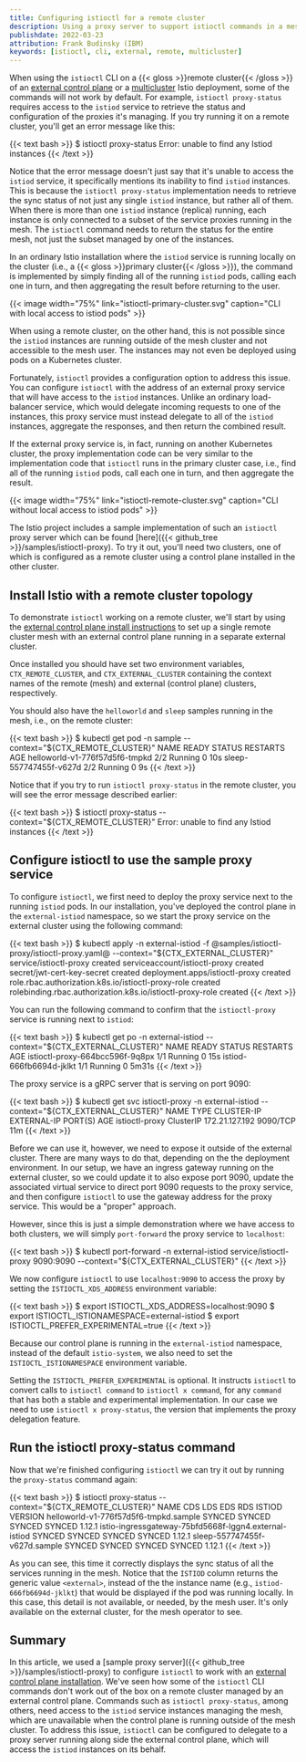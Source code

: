 ```yaml
---
title: Configuring istioctl for a remote cluster
description: Using a proxy server to support istioctl commands in a mesh with an external control plane.
publishdate: 2022-03-23
attribution: Frank Budinsky (IBM)
keywords: [istioctl, cli, external, remote, multicluster]
---
```


When using the `istioctl` CLI on a {{< gloss >}}remote cluster{{< /gloss >}} of an
[external control plane](/docs/setup/install/external-controlplane/) or a [multicluster](/docs/setup/install/multicluster/)
Istio deployment, some of the commands will not work by default. For example, `istioctl proxy-status` requires access to
the `istiod` service to retrieve the status and configuration of the proxies it's managing. If you try running it on a
remote cluster, you'll get an error message like this:

{{< text bash >}}
$ istioctl proxy-status
Error: unable to find any Istiod instances
{{< /text >}}

Notice that the error message doesn't just say that it's unable to access the `istiod` service, it specifically mentions
its inability to find `istiod` instances. This is because the `istioctl proxy-status` implementation needs to retrieve
the sync status of not just any single `istiod` instance, but rather all of them. When there is more than one `istiod`
instance (replica) running, each instance is only connected to a subset of the service proxies running in the mesh.
The `istioctl` command needs to return the status for the entire mesh, not just the subset managed by one of the instances.

In an ordinary Istio installation where the `istiod` service is running locally on the cluster
(i.e., a {{< gloss >}}primary cluster{{< /gloss >}}), the command is implemented by simply finding all of the running
`istiod` pods, calling each one in turn, and then aggregating the result before returning to the user.

{{< image width="75%"
    link="istioctl-primary-cluster.svg"
    caption="CLI with local access to istiod pods"
    >}}

When using a remote cluster, on the other hand, this is not possible since the `istiod` instances are running outside
of the mesh cluster and not accessible to the mesh user. The instances may not even be deployed using pods on a Kubernetes
cluster.

Fortunately, `istioctl` provides a configuration option to address this issue.
You can configure `istioctl` with the address of an external proxy service that will have access to the
`istiod` instances. Unlike an ordinary load-balancer service, which would delegate incoming requests to one of the
instances, this proxy service must instead delegate to all of the `istiod` instances, aggregate the responses,
and then return the combined result.

If the external proxy service is, in fact, running on another Kubernetes cluster, the proxy implementation code
can be very similar to the implementation code that `istioctl` runs in the primary cluster case, i.e., find all of the
running `istiod` pods, call each one in turn, and then aggregate the result.

{{< image width="75%"
    link="istioctl-remote-cluster.svg"
    caption="CLI without local access to istiod pods"
    >}}

The Istio project includes a sample implementation of such an `istioctl` proxy server which can be found
[here]({{< github_tree >}}/samples/istioctl-proxy). To try it out, you'll need two clusters, one of which is
configured as a remote cluster using a control plane installed in the other cluster.

## Install Istio with a remote cluster topology

To demonstrate `istioctl` working on a remote cluster, we'll start by using the
[external control plane install instructions](https://istio.io/latest/docs/setup/install/external-controlplane/)
to set up a single remote cluster mesh with an external control plane running in a separate external cluster.

Once installed you should have set two environment variables, `CTX_REMOTE_CLUSTER`, and `CTX_EXTERNAL_CLUSTER` containing
the context names of the remote (mesh) and external (control plane) clusters, respectively.

You should also have the `helloworld` and `sleep` samples running in the mesh, i.e., on the remote cluster:

{{< text bash >}}
$ kubectl get pod -n sample --context="${CTX_REMOTE_CLUSTER}"
NAME                             READY   STATUS    RESTARTS   AGE
helloworld-v1-776f57d5f6-tmpkd   2/2     Running   0          10s
sleep-557747455f-v627d           2/2     Running   0          9s
{{< /text >}}

Notice that if you try to run `istioctl proxy-status` in the remote cluster, you will see the error message
described earlier:

{{< text bash >}}
$ istioctl proxy-status --context="${CTX_REMOTE_CLUSTER}"
Error: unable to find any Istiod instances
{{< /text >}}

## Configure istioctl to use the sample proxy service

To configure `istioctl`, we first need to deploy  the proxy service next to the running `istiod` pods.
In our installation, you've deployed the control plane in the `external-istiod` namespace, so we start the proxy
service on the external cluster using the following command:

{{< text bash >}}
$ kubectl apply -n external-istiod -f @samples/istioctl-proxy/istioctl-proxy.yaml@ --context="${CTX_EXTERNAL_CLUSTER}"
service/istioctl-proxy created
serviceaccount/istioctl-proxy created
secret/jwt-cert-key-secret created
deployment.apps/istioctl-proxy created
role.rbac.authorization.k8s.io/istioctl-proxy-role created
rolebinding.rbac.authorization.k8s.io/istioctl-proxy-role created
{{< /text >}}

You can run the following command to confirm that the `istioctl-proxy` service is running next to `istiod`:

{{< text bash >}}
$ kubectl get po -n external-istiod --context="${CTX_EXTERNAL_CLUSTER}"
NAME                              READY   STATUS    RESTARTS   AGE
istioctl-proxy-664bcc596f-9q8px   1/1     Running   0          15s
istiod-666fb6694d-jklkt           1/1     Running   0          5m31s
{{< /text >}}

The proxy service is a gRPC server that is serving on port 9090:

{{< text bash >}}
$ kubectl get svc istioctl-proxy -n external-istiod --context="${CTX_EXTERNAL_CLUSTER}"
NAME             TYPE        CLUSTER-IP       EXTERNAL-IP   PORT(S)    AGE
istioctl-proxy   ClusterIP   172.21.127.192   <none>        9090/TCP   11m
{{< /text >}}

Before we can use it, however, we need to expose it outside of the external cluster.
There are many ways to do that, depending on the the deployment environment. In our setup, we have an ingress gateway
running on the external cluster, so we could update it to also expose port 9090, update the associated virtual service
to direct port 9090 requests to the proxy service, and then configure `istioctl` to use the gateway address for the proxy
service. This would be a "proper" approach.

However, since this is just a simple demonstration where we have access to both clusters, we will simply `port-forward`
the proxy service to `localhost`:

{{< text bash >}}
$ kubectl port-forward -n external-istiod service/istioctl-proxy 9090:9090 --context="${CTX_EXTERNAL_CLUSTER}"
{{< /text >}}

We now configure `istioctl` to use `localhost:9090` to access the proxy by setting the `ISTIOCTL_XDS_ADDRESS` environment
variable:

{{< text bash >}}
$ export ISTIOCTL_XDS_ADDRESS=localhost:9090
$ export ISTIOCTL_ISTIONAMESPACE=external-istiod
$ export ISTIOCTL_PREFER_EXPERIMENTAL=true
{{< /text >}}

Because our control plane is running in the `external-istiod` namespace, instead of the default `istio-system`, we also
need to set the `ISTIOCTL_ISTIONAMESPACE` environment variable.

Setting the `ISTIOCTL_PREFER_EXPERIMENTAL` is optional. It instructs `istioctl` to convert calls to `istioctl command` to
`istioctl x command`, for any `command` that has both a stable and experimental implementation.
In our case we need to use `istioctl x proxy-status`, the version that implements the proxy delegation feature.

## Run the istioctl proxy-status command

Now that we're finished configuring `istioctl` we can try it out by running the `proxy-status` command again:

{{< text bash >}}
$ istioctl proxy-status --context="${CTX_REMOTE_CLUSTER}"
NAME                                                      CDS        LDS        EDS        RDS        ISTIOD         VERSION
helloworld-v1-776f57d5f6-tmpkd.sample                     SYNCED     SYNCED     SYNCED     SYNCED     <external>     1.12.1
istio-ingressgateway-75bfd5668f-lggn4.external-istiod     SYNCED     SYNCED     SYNCED     SYNCED     <external>     1.12.1
sleep-557747455f-v627d.sample                             SYNCED     SYNCED     SYNCED     SYNCED     <external>     1.12.1
{{< /text >}}

As you can see, this time it correctly displays the sync status of all the services running in the mesh. Notice that the
`ISTIOD` column returns the generic value `<external>`, instead of the the instance name (e.g., `istiod-666fb6694d-jklkt`)
that would be displayed if the pod was running locally. In this case, this detail is not available, or needed, by the
mesh user. It's only available on the external cluster, for the mesh operator to see.

## Summary

In this article, we used a [sample proxy server]({{< github_tree >}}/samples/istioctl-proxy) to configure `istioctl` to work
with an [external control plane installation](https://istio.io/latest/docs/setup/install/external-controlplane/).
We've seen how some of the `istioctl` CLI commands don't work out of the box on a remote cluster managed
by an external control plane. Commands such as `istioctl proxy-status`, among others, need access to the `istiod` service
instances managing the mesh, which are unavailable when the control plane is running outside of the mesh cluster.
To address this issue, `istioctl` can be configured to delegate to a proxy server running along side the external control
plane, which will access the `istiod` instances on its behalf.
